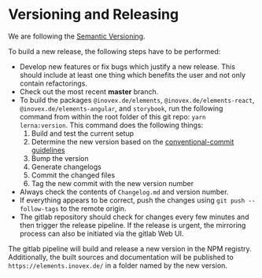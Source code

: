 # Versioning and Releasing

We are following the [Semantic Versioning](https://semver.org/).

To build a new release, the following steps have to be performed:

- Develop new features or fix bugs which justify a new release. This should include at least one thing which benefits the user and not only contain refactorings.
- Check out the most recent **master** branch.
- To build the packages `@inovex.de/elements`, `@inovex.de/elements-react`, `@inovex.de/elements-angular`, and `storybook`, run the following command from within the root folder of this git repo: `yarn lerna:version`. This command does the following things:
  1. Build and test the current setup
  2. Determine the new version based on the [conventional-commit guidelines](https://www.conventionalcommits.org/en/v1.0.0/)
  3. Bump the version
  4. Generate changelogs
  5. Commit the changed files
  6. Tag the new commit with the new version number
- Always check the contents of `Changelog.md` and version number.
- If everything appears to be correct, push the changes using `git push --follow-tags` to the remote origin.
- The gitlab repository should check for changes every few minutes and then trigger the release pipeline. If the release is urgent, the mirroring process can also be initiated via the gitlab Web UI.

The gitlab pipeline will build and release a new version in the NPM registry. Additionally, the built sources and documentation will be published to `https://elements.inovex.de/` in a folder named by the new version.
